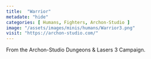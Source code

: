 ```yaml
---
title:  "Warrior"
metadate: "hide"
categories: [ Humans, Fighters, Archon-Studio ]
image: "/assets/images/minis/humans/Warrior3.png"
visit: "https://archon-studio.com/"
---
```

From the Archon-Studio Dungeons & Lasers 3 Campaign.